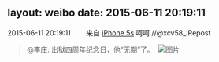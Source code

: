 layout: weibo
date: 2015-06-11 20:19:11
---
<meta name="referrer" content="no-referrer" />

2015-06-11 20:19:11  &nbsp;&nbsp;&nbsp;&nbsp;&nbsp;&nbsp; 来自 <a href="sinaweibo://customweibosource" rel="nofollow">iPhone 5s</a>
呵呵 //@xcv58_:Repost
>  @李庄: 出狱四周年纪念日，他“无期”了。 ​​​
>  ![图片](https://ww1.sinaimg.cn/large/89aa0dcdjw1et0d99gttxj20f508174i.jpg)

